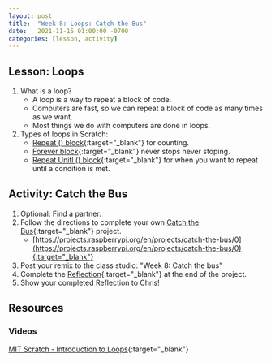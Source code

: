 ```yaml
---
layout: post
title:  "Week 8: Loops: Catch the Bus"
date:   2021-11-15 01:00:00 -0700
categories: [lesson, activity]
---
```


## Lesson: Loops

1. What is a loop?
    * A loop is a way to repeat a block of code.
    * Computers are fast, so we can repeat a block of code as many times as we want.
    * Most things we do with computers are done in loops.
2. Types of loops in Scratch:
    * [Repeat () block](https://en.scratch-wiki.info/wiki/Repeat_()_(block)){:target="_blank"} for counting.
    * [Forever block](https://en.scratch-wiki.info/wiki/Forever_(block)){:target="_blank"} never stops never stoping.
    * [Repeat Unitl () block](https://en.scratch-wiki.info/wiki/Repeat_Until_()_(block)){:target="_blank"} for when you want to repeat until a condition is met.

## Activity: Catch the Bus

1. Optional: Find a partner.
2. Follow the directions to complete your own [Catch the Bus](https://projects.raspberrypi.org/en/projects/catch-the-bus/0){:target="_blank"} project.
    * [https://projects.raspberrypi.org/en/projects/catch-the-bus/0](https://projects.raspberrypi.org/en/projects/catch-the-bus/0){:target="_blank"}
3. Post your remix to the class studio: "Week 8: Catch the bus"
4. Complete the [Reflection](https://projects.raspberrypi.org/en/projects/catch-the-bus/7){:target="_blank"} at the end of the project.
5. Show your completed Reflection to Chris!

## Resources

### Videos

[MIT Scratch - Introduction to Loops](https://www.youtube.com/watch?v=mkLlb9B_KRM){:target="_blank"}
